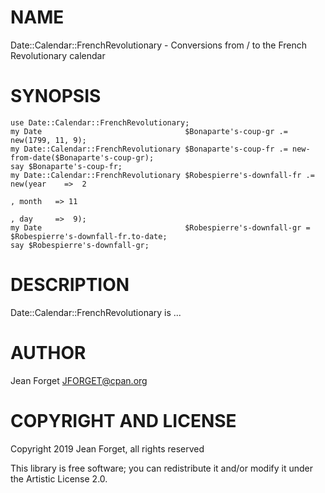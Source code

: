 NAME
====

Date::Calendar::FrenchRevolutionary - Conversions from / to the French Revolutionary calendar

SYNOPSIS
========

```perl6
use Date::Calendar::FrenchRevolutionary;
my Date                                $Bonaparte's-coup-gr .= new(1799, 11, 9);
my Date::Calendar::FrenchRevolutionary $Bonaparte's-coup-fr .= new-from-date($Bonaparte's-coup-gr);
say $Bonaparte's-coup-fr;
my Date::Calendar::FrenchRevolutionary $Robespierre's-downfall-fr .= new(year    =>  2
                                                                       , month   => 11
                                                                       , day     =>  9);
my Date                                $Robespierre's-downfall-gr =  $Robespierre's-downfall-fr.to-date;
say $Robespierre's-downfall-gr;
```

DESCRIPTION
===========

Date::Calendar::FrenchRevolutionary is ...

AUTHOR
======

Jean Forget <JFORGET@cpan.org>

COPYRIGHT AND LICENSE
=====================

Copyright 2019 Jean Forget, all rights reserved

This library is free software; you can redistribute it and/or modify it under the Artistic License 2.0.

